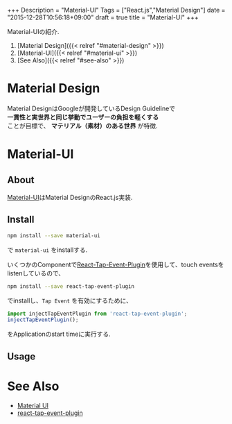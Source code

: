 +++
Description = "Material-UI"
Tags = ["React.js","Material Design"]
date = "2015-12-28T10:56:18+09:00"
draft = true
title = "Material-UI"
+++

Material-UIの紹介.

<!--more-->

1. [Material Design]({{< relref "#material-design" >}})
2. [Material-UI]({{< relref "#material-ui" >}})
3. [See Also]({{< relref "#see-also" >}})


# Material Design

Material DesignはGoogleが開発しているDesign Guidelineで  
__一貫性と実世界と同じ挙動でユーザーの負担を軽くする__  
ことが目標で、 __マテリアル（素材）のある世界__ が特徴.


# Material-UI

## About

[Material-UI](https://github.com/callemall/material-ui)はMaterial DesignのReact.js実装.


## Install


```sh
npm install --save material-ui
```

で `material-ui` をinstallする.

いくつかのComponentで[React-Tap-Event-Plugin](https://github.com/zilverline/react-tap-event-plugin)を使用して、touch eventsをlistenしているので、

```sh
npm install --save react-tap-event-plugin
```

でinstallし、`Tap Event` を有効にするために、

```js
import injectTapEventPlugin from 'react-tap-event-plugin';
injectTapEventPlugin();
```

をApplicationのstart timeに実行する.


## Usage


# See Also

- [Material UI](https://github.com/callemall/material-ui)
- [react-tap-event-plugin](https://github.com/zilverline/react-tap-event-plugin)

